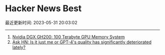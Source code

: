 # Hacker News Best

最近更新时间: 2023-05-31 20:03:02

--- 
1. [Nvidia DGX GH200: 100 Terabyte GPU Memory System](https://developer.nvidia.com/blog/announcing-nvidia-dgx-gh200-first-100-terabyte-gpu-memory-system/) 
2. [Ask HN: Is it just me or GPT-4's quality has significantly deteriorated lately?](https://news.ycombinator.com/item?id=36134249) 
